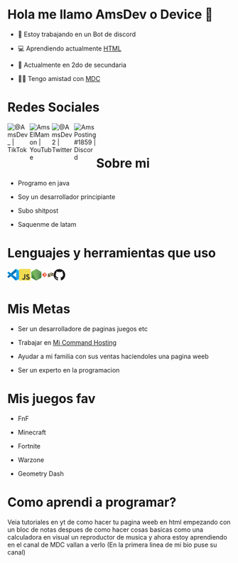 # Hola me llamo AmsDev o Device 👋

- 🔭 Estoy trabajando en un Bot de discord

- 💻 Aprendiendo actualmente [HTML](https://www.javatpoint.com/html-tutorial)

- 📘 Actualmente en 2do de secundaria 

- 🤼‍♂️ Tengo amistad con [MDC](https://github.com/MDCYT)

# Redes Sociales

<img align="left" alt="@AmsDev_ | TikTok" width="50px" src="https://cdn.jsdelivr.net/npm/simple-icons@v3/icons/tiktok.svg" />
<img align="left" alt="AmsElMamon | YouTube" width="50px" src="https://cdn.jsdelivr.net/npm/simple-icons@v3/icons/youtube.svg" />
<img align="left" alt="@AmsDev2 | Twitter" width="50px" src="https://cdn.jsdelivr.net/npm/simple-icons@v3/icons/twitter.svg" />
<!-- <img align="left" alt="AmsDev | Patreon" width="50px" src="https://cdn.jsdelivr.net/npm/simple-icons@v3/icons/patreon.svg" /> -->
<img align="left" alt="AmsPosting#1859 | Discord" width="50px" src="https://cdn.jsdelivr.net/npm/simple-icons@v3/icons/discord.svg" />

<br />

<br />

# Sobre mi

- Programo en java

- Soy un desarrollador principiante

- Subo shitpost

- Saquenme de latam

# Lenguajes y herramientas que uso

<img align="left" alt="Visual Studio Code" width="26px" src="https://raw.githubusercontent.com/github/explore/80688e429a7d4ef2fca1e82350fe8e3517d3494d/topics/visual-studio-code/visual-studio-code.png" />
<img align="left" alt="JavaScript" width="26px" src="https://raw.githubusercontent.com/github/explore/80688e429a7d4ef2fca1e82350fe8e3517d3494d/topics/javascript/javascript.png" />
<img align="left" alt="Node.js" width="26px" src="https://raw.githubusercontent.com/github/explore/80688e429a7d4ef2fca1e82350fe8e3517d3494d/topics/nodejs/nodejs.png" />
<img align="left" alt="Git" width="26px" src="https://raw.githubusercontent.com/github/explore/80688e429a7d4ef2fca1e82350fe8e3517d3494d/topics/git/git.png" />
<img align="left" alt="GitHub" width="26px" src="https://raw.githubusercontent.com/github/explore/78df643247d429f6cc873026c0622819ad797942/topics/github/github.png" />

<br />

<br />

# Mis Metas

- Ser un desarrolladore de paginas juegos etc

- Trabajar en [Mi Command Hosting](https://shop.mycommand.xyz/)

- Ayudar a mi familia con sus ventas haciendoles una pagina weeb

- Ser un experto en la programacion

# Mis juegos fav

- FnF

- Minecraft

- Fortnite

- Warzone

- Geometry Dash

# Como aprendi a programar?

Veia tutoriales en yt de como hacer tu pagina weeb en html empezando con un bloc de notas
despues de como hacer cosas basicas como una calculadora en visual un reproductor de musica
y ahora estoy aprendiendo en el canal de MDC vallan a verlo (En la primera linea de mi bio puse su canal)
